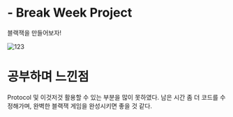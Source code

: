 # - Break Week Project

블랙잭을 만들어보자!

![123](https://user-images.githubusercontent.com/35207193/36340079-9ba45b72-1417-11e8-9b42-23eb43da1fe4.gif)


# 공부하며 느낀점

Protocol 및 이것저것 활용할 수 있는 부분을 많이 못하였다.
남은 시간 좀 더 코드를 수정해가며, 완벽한 블랙잭 게임을 완성시키면 좋을 것 같다.
